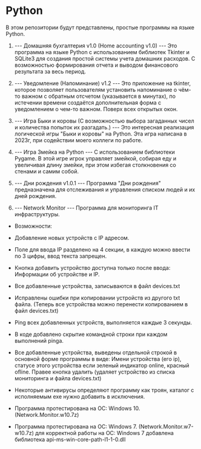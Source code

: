 # Python

В этом репозитории будут представлены, простые программы на языке Python.
1. --- Домашняя бухгалтерия v1.0 (Home accounting v1.0) ---
Это программа на языке Python с использованием библиотек Tkinter и SQLite3 для создания простой системы учета домашних расходов. С возможностью формирования отчета и выводом финансового результата за весь период. 

 2. --- Уведомление (Напоминание) v1.2 --- Это приложение на tkinter, которое позволяет пользователям установить напоминание о чём-то важном с обратным отсчетом (указывается в минутах), по истечении времени создаётся дополнительная форма с уведомлением о чем-то важном. Поверх всех открытых окон.

3. --- Игра Быки и коровы (С возможностью выбора загаданных чисел и количества попыток их разгадать.) --- Это интересная реализация логической игры "Быки и коровы" на Python. Эта игра написана в 2023г, при содействии моего коллеги по работе.


4. --- Игра Змейка на Python --- С использованием библиотеки Pygame. В этой игре игрок управляет змейкой, собирая еду и увеличивая длину змейки, при этом избегая столкновения со стенами и самим собой.

5. --- Дни рождения v1.0.1 --- Программа "Дни рождения" предназначена для отслеживания и управления списком людей и их дней рождения. 

6. --- Network Monitor --- Программа для мониторинга IT инфраструктуры.

- Возможности:

- Добавление новых устройств с IP адресом.
- Поле для ввода IP разделено на 4 секции, в каждую можно ввести по 3 цифры, ввод текста запрещен.
- Кнопка добавить устройство доступна только после ввода: Информации об устройстве и IP.
- Все добавленные устройства, записываются в файл devices.txt
- Исправлены ошибки при копировании устройств из другого txt файла. (Теперь все устройства можно перенести копированием в файл devices.txt)
- Ping всех добавленных устройств, выполняется каждые 3 секунды.
- В коде добавлено скрытие командной строки при каждом выполнений pinga.
- Все добавленные устройства, выведены отдельной строкой в основной форме программы в виде: Имени устройства (его ip), статусе этого устройства если зеленый индикатор online, красный ofline. Правее кнопка удалить (удаляет устройство из списка мониторинга и файла devices.txt)
- Некоторые антивирусы определяют программу как троян, каталог с исполняемым exe нужно добавить в исключения.
- Программа протестирована на ОС: Windows 10. (Network.Monitor.w10.7z)
- Программа протестирована на ОС: Windows 7. (Network.Monitor.w7-w10.7z) для корректной работы на ОС: Windows 7 добавлена библиотека api-ms-win-core-path-l1-1-0.dll                         

